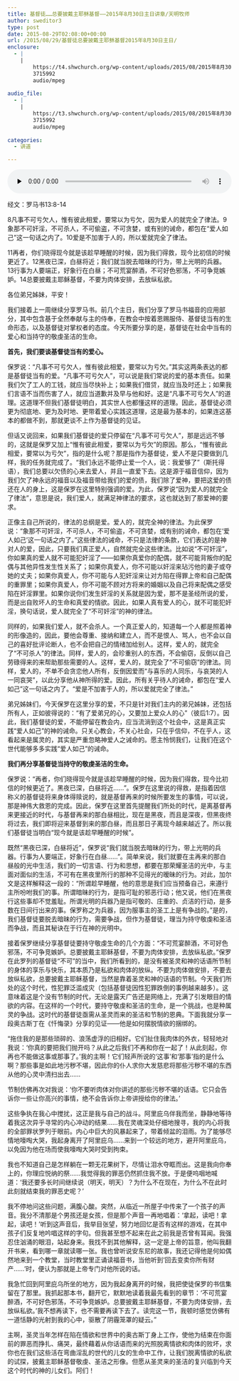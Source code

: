 ```yaml
---
title: 基督徒……总要披戴主耶稣基督——2015年8月30日主日讲章/天明牧师
author: sweditor3
type: post
date: 2015-08-29T02:08:00+00:00
url: /2015/08/29/基督徒总要披戴主耶稣基督2015年8月30日主日/
enclosure:
  - |
    |
        https://t4.shwchurch.org/wp-content/uploads/2015/08/2015年8月30日讲道录音.mp3
        3715992
        audio/mpeg
        
audio_file:
  - |
    |
        https://t3.shwchurch.org/wp-content/uploads/2015/08/2015年8月30日讲道录音.mp3
        3715992
        audio/mpeg
        
categories:
  - 讲道

---
```

<audio class="wp-audio-shortcode" id="audio-12825-304" preload="none" style="width: 100%;" controls="controls"><source type="audio/mpeg" src="http://t5.shwchurch.org/wp-content/uploads/2015/08/2015年8月30日讲道录音.mp3?_=304" /><http://t5.shwchurch.org/wp-content/uploads/2015/08/2015年8月30日讲道录音.mp3></audio> 

经文：罗马书13:8-14 

8凡事不可亏欠人，惟有彼此相爱，要常以为亏欠，因为爱人的就完全了律法。9象那不可奸淫，不可杀人，不可偷盗，不可贪婪，或有别的诫命，都包在&ldquo;爱人如己&rdquo;这一句话之内了。10爱是不加害于人的，所以爱就完全了律法。
	  
11再者，你们晓得现今就是该趁早睡醒的时候，因为我们得救，现今比初信的时候更近了。12黑夜已深，白昼将近；我们就当脱去暗昧的行为，带上光明的兵器。13行事为人要端正，好象行在白昼；不可荒宴醉酒，不可好色邪荡，不可争竞嫉妒。14总要披戴主耶稣基督，不要为肉体安排，去放纵私欲。 

各位弟兄姊妹，平安！ 

我们接着上一周继续分享罗马书。前几个主日，我们分享了罗马书福音的应用部分，其中包含基于全然奉献与主的侍奉，在教会中按着恩赐服侍、基督徒当有的生命形态，以及基督徒对掌权者的态度。今天所要分享的是，基督徒在社会中当有的爱心和当持守的敬虔圣洁的生命。 

**首先，我们要谈基督徒当有的爱心。** 

保罗说：&ldquo;凡事不可亏欠人，惟有彼此相爱，要常以为亏欠。&rdquo;其实这两条表达的都是基督徒当有的爱。&ldquo;凡事不可亏欠人&rdquo;，可以说是我们常说的爱的基本责任。如果我们欠了工人的工钱，就应当尽快补上；如果我们借贷，就应当及时还上；如果我们言语不当而伤害了人，就应当道歉并及早与他和好。这是&ldquo;凡事不可亏欠人&rdquo;的道理。这道理不但我们基督徒明白，其实世人也都懂这样的道理。因此，基督徒必须更为彻底地、更为及时地、更带着爱心实践这道理，这是最为基本的，如果连这基本的都做不到，那就更谈不上作为基督徒的见证。
	  
但话又说回来，如果我们基督徒的爱只停留在&ldquo;凡事不可亏欠人&rdquo;，那是远远不够的，这就是保罗又加上&ldquo;惟有彼此相爱，要常以为亏欠&rdquo;的原因。那么，&ldquo;惟有彼此相爱，要常以为亏欠&rdquo;，指的是什么呢？那是指作为基督徒，爱人不是只要做到几样，我的任务就完成了。&ldquo;我们永远不能停止爱一个人，说：我爱够了&rdquo;（斯托得语），我们总要以欠债的心来去爱人，并且一直爱下去。这是源于福音信仰，因为我们欠了神永远的福音以及福音带给我们的爱的债，我们除了爱神，要把这爱的债还在人的身上，这是保罗在这里特别强调的爱。为此，保罗说&ldquo;因为爱人的就完全了律法&rdquo;，意思是说，我们爱人，就满足神律法的要求，这也就达到了那爱神的要求。 

正像主自己所说的，律法的总纲是爱。爱人的，就完全神的律法。为此保罗说：&ldquo;象那不可奸淫，不可杀人，不可偷盗，不可贪婪，或有别的诫命，都包在&lsquo;爱人如己&rsquo;这一句话之内了。&rdquo;这些律法的诫命，不只是法律的条款，它们表达的是神对人的爱，因此，只要我们真正爱人，自然就完全这些律法。比如说&ldquo;不可奸淫&rdquo;，你如果真的爱人就不可能犯奸淫了&mdash;&mdash;如果你真爱你的配偶，就不可能背叛你的配偶与其他异性发生性关系了；如果你真爱人，你不可能以奸淫来玷污他的妻子或夺她的丈夫；如果你真爱人，你不可能与人犯奸淫来让对方陷在得罪上帝和自己配偶的重罪里；如果你真爱人，你不可能不顾对方将来的婚姻以及自己将来配偶之感受陷在奸淫罪里。如果你说你们发生奸淫的关系就是因为爱，那不是圣经所说的爱，而是出自败坏人的生命和真爱的情欲。因此，如果人真有爱人的心，就不可能犯奸淫，换句话说，爱人就完全了&ldquo;不可奸淫&rdquo;的神的律法。 

同样的，如果我们爱人，就不会杀人。一个真正爱人的，知道每一个人都是照着神的形像造的，因此，要他会尊重、接纳和建立人，而不是恨人、骂人，也不会以自己的喜好批评论断人，也不会把自己的情绪加给别人。这样，爱人的，就完全了&ldquo;不可杀人&rdquo;的律法。同样，爱人的，会珍重别人的东西，不会偷窃，反倒以自己劳碌得来的来帮助那些需要的人。这样，爱人的，就完全了&ldquo;不可偷窃&rdquo;的律法。同样，爱人的，不单不会贪恋他人所有，反倒因爱而&ldquo;与喜乐的人同乐，与哀哭的人一同哀哭&rdquo;，以此分享他从神所得的爱。因此，所有关乎待人的诫命，都包在&ldquo;爱人如己&rdquo;这一句话之内了。&ldquo;爱是不加害于人的，所以爱就完全了律法。&rdquo;
	  
弟兄姊妹们，今天保罗在这里分享的爱，不只是针对我们主内的弟兄姊妹，还包括所有人，正如彼得说的：&ldquo;有了爱弟兄的心，又要加上爱众人的心&rdquo;（彼后1:7）。因此，我们基督徒的爱，不能停留在教会内，应当流淌到这个社会中，这是真正实践&ldquo;爱人如己&rdquo;的神的诫命。只关心教会，不关心社会，只在乎信仰，不在乎人，这看起来是属灵的，其实是严重忽略神爱人之诫命的。愿主怜悯我们，让我们在这个世代能够多多实践&ldquo;爱人如己&rdquo;的诫命。 

**我们再分享基督徒当持守的敬虔圣洁的生命。** 

保罗说：&ldquo;再者，你们晓得现今就是该趁早睡醒的时候，因为我们得救，现今比初信的时候更近了。黑夜已深，白昼将近&hellip;&hellip;&rdquo;。保罗在这里说的得救，是指着因信称义的基督徒将来身体得赎说的，就是基督再来的时候所要发生的事情，可以说，那是神伟大救恩的完成。因此，保罗在这里首先提醒我们所处的时代，是离基督再来更接近的时代，与基督再来的那白昼相比，现在是黑夜，而且是深夜，但黑夜终将过去，我们即将迎来基督到来的那白昼，而且那日子离现今越来越近了。所以我们基督徒当明白&ldquo;现今就是该趁早睡醒的时候&rdquo;。 

既然&ldquo;黑夜已深，白昼将近&rdquo;，保罗说&ldquo;我们就当脱去暗昧的行为，带上光明的兵器。行事为人要端正，好象行在白昼&hellip;&hellip;&rdquo;。简单来说，我们就要在主再来的那白昼般的光中生活，我们的一切言语、行为和思想，都要在那荣耀圣洁的光中，与主面对面似的生活，不可有在黑夜里所行的那种不见得光的暧昧的行为。对此，加尔文是这样解释这一段的：&ldquo;所谓趁早睡醒，他的意思是我们应当预备自己，来遵行主所吩咐我们的事。所谓暗昧的行为，是指可耻的邪恶行动；他又说，他们在黑夜行这些事却不觉羞耻。所谓光明的兵器乃是指可敬的、庄重的、贞洁的行动，是多数在日间行出来的事。保罗称之为兵器，因为服事主的圣工上是有争战的。&rdquo;是的，我们基督徒要脱去暗昧的行为，需要争战，但作为基督徒，理当为持守敬虔和圣洁而争战，而且其秘诀在于行在神的光明中。 

接着保罗继续分享基督徒要持守敬虔生命的几个方面：&ldquo;不可荒宴醉酒，不可好色邪荡，不可争竞嫉妒。总要披戴主耶稣基督，不要为肉体安排，去放纵私欲。&rdquo;保罗在此罗列的基督徒&ldquo;不可&rdquo;的当中，我们所看到的，是没有被圣灵和神的话语所节制的身体的享乐与快乐，其本质乃是私欲和肉体的放纵。不要为肉体做安排，不要去放纵私欲，总要披戴主耶稣基督，当然是靠着圣灵和神的话语的节制。今天我们所处的这个时代，性犯罪泛滥成灾（包括基督徒因性犯罪跌倒的事例越来越多）。这意味着这是个没有节制的时代，无论是露天广告还是网络上，充满了引发眼目的情欲的内容。在这样的一个时代，要持守敬虔和圣洁的生命，是一个挑战，也是种属灵的争战。这时代的基督徒亟需从圣灵而来的圣洁和节制的恩典。下面我就分享一段奥古斯丁在《忏悔录》分享的见证&mdash;&mdash;他是如何摆脱情欲的捆绑的。 

&ldquo;拖住我的是那些琐碎的、浪荡虚浮的旧相好。它们扯住我肉体的外衣，轻轻地对我说：&lsquo;你真的要把我们抛开吗？从此之后我们不再和你在一起了！从此刻起，你再也不能做这事或那事了。&rsquo;我的主啊！它们轻声所说的&lsquo;这事&rsquo;和&lsquo;那事&rsquo;指的是什么啊？那些事是如此地污秽不堪，因此你的仆人求你大发慈悲将那些污秽不堪的东西从他的心灵中清扫出去&hellip;&hellip; 

节制仿佛再次对我说：&lsquo;你不要听肉体对你讲述的那些污秽不堪的话语。它只会告诉你一些让你高兴的事情，绝不会告诉你上帝讲授给你的律法。&rsquo; 

这些争执在我心中搅扰，这正是我与自己的战斗。阿里庇乌伴我而坐，静静地等待着我这次异乎寻常的内心冲动的结果&hellip;&hellip;我在灵魂深处仔细地搜寻，我的内心将我的全部罪状罗列于眼前。内心中巨大的风暴起来了，带着倾盆的泪雨。为了能够尽情地嚎啕大哭，我起身离开了阿里庇乌&hellip;&hellip;来到一个较远的地方，避开阿里庇乌，以免因为他在场而使我嚎啕大哭时受到拘束。 

我也不知道自己是怎样躺在一颗无花果树下，尽情让泪水夺眶而出。这是我向你奉上的，你理应悦纳的祭&hellip;&hellip;我觉得我的罪恶仍然抓住我不放。于是便呜咽地喊道：&lsquo;我还要多长时间继续说（明天，明天）？为什么不在现在，为什么不在此时此刻就结束我的罪恶史呢？&rsquo; 

我不停地问这些问题，满腹心酸。突然，从临近一所屋子中传来了一个孩子的声音。我分不清那是个男孩还是女孩，但是那个声音一再地唱着：&lsquo;拿起，读吧！拿起，读吧！&rsquo;听到这声音后，我举目张望，努力地回忆是否有这样的游戏，在其中孩子们反复地吟唱这样的字句。但我甚至想不起来在此之前我是否曾有耳闻。我强忍住汹涌的眼泪，站起身来。我找不到其他解释，这一定是上帝的旨意，他叫我翻开书来，看到哪一章就读哪一张。我也曾听说安东尼的故事，我还记得他是何如偶然地来到一个教堂，当时教堂里正诵读福音书，当他听到&lsquo;回去变卖你所有财产&hellip;&hellip;&rsquo;时，便认为那就是上帝专门对他所说的话。 

我急忙回到阿里庇乌所坐的地方，因为我起身离开的时候，我把使徒保罗的书信集留在了那里。我抓起那本书，翻开它，默默地读着我最先看到的章节：&lsquo;不可荒宴醉酒，不可好色邪荡，不可争竞嫉妒。总要披戴主耶稣基督，不要为肉体安排，去放纵私欲。&rsquo;我不想再读下，也不需要再读下去了。读完这一节，我顿时感觉仿佛有一道恬静的光射到我的心中，驱散了阴霾笼罩的疑云。&rdquo; 

主啊，圣灵当年怎样在陷在情欲和世界中的奥古斯丁身上工作，使他为结束在你面前的罪恶而挣扎、痛哭，最终藉着从你话语而来的光照脱离情欲和肉体的败坏，求你也在我们这些活在弯曲淫乱的世代的儿女的生命中工作，让我们脱离情欲的私欲的试探，披戴主耶稣基督敬虔、圣洁之形像。但愿从圣灵来的圣洁的复兴临到今天这个时代的神的儿女们。阿们！